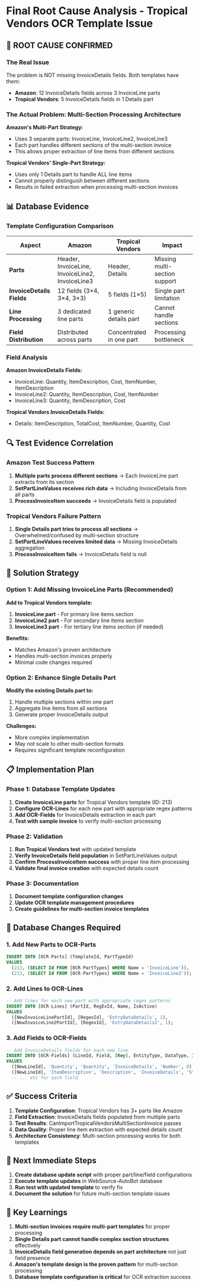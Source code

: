 # Final Root Cause Analysis - Tropical Vendors OCR Template Issue

## 🎯 **ROOT CAUSE CONFIRMED**

### **The Real Issue**
The problem is NOT missing InvoiceDetails fields. Both templates have them:

- **Amazon**: 12 InvoiceDetails fields across 3 InvoiceLine parts
- **Tropical Vendors**: 5 InvoiceDetails fields in 1 Details part

### **The Actual Problem: Multi-Section Processing Architecture**

**Amazon's Multi-Part Strategy:**
- Uses 3 separate parts: InvoiceLine, InvoiceLine2, InvoiceLine3
- Each part handles different sections of the multi-section invoice
- This allows proper extraction of line items from different sections

**Tropical Vendors' Single-Part Strategy:**
- Uses only 1 Details part to handle ALL line items
- Cannot properly distinguish between different sections
- Results in failed extraction when processing multi-section invoices

## 📊 **Database Evidence**

### Template Configuration Comparison
| Aspect | Amazon | Tropical Vendors | Impact |
|--------|--------|------------------|---------|
| **Parts** | Header, InvoiceLine, InvoiceLine2, InvoiceLine3 | Header, Details | Missing multi-section support |
| **InvoiceDetails Fields** | 12 fields (3×4, 3×4, 3×3) | 5 fields (1×5) | Single part limitation |
| **Line Processing** | 3 dedicated line parts | 1 generic details part | Cannot handle sections |
| **Field Distribution** | Distributed across parts | Concentrated in one part | Processing bottleneck |

### Field Analysis
**Amazon InvoiceDetails Fields:**
- InvoiceLine: Quantity, ItemDescription, Cost, ItemNumber, ItemDescription
- InvoiceLine2: Quantity, ItemDescription, Cost, ItemNumber  
- InvoiceLine3: Quantity, ItemDescription, Cost

**Tropical Vendors InvoiceDetails Fields:**
- Details: ItemDescription, TotalCost, ItemNumber, Quantity, Cost

## 🔍 **Test Evidence Correlation**

### Amazon Test Success Pattern
1. **Multiple parts process different sections** → Each InvoiceLine part extracts from its section
2. **SetPartLineValues receives rich data** → Including InvoiceDetails from all parts
3. **ProcessInvoiceItem succeeds** → InvoiceDetails field is populated

### Tropical Vendors Failure Pattern  
1. **Single Details part tries to process all sections** → Overwhelmed/confused by multi-section structure
2. **SetPartLineValues receives limited data** → Missing InvoiceDetails aggregation
3. **ProcessInvoiceItem fails** → InvoiceDetails field is null

## 🎯 **Solution Strategy**

### Option 1: Add Missing InvoiceLine Parts (Recommended)
**Add to Tropical Vendors template:**
1. **InvoiceLine part** - For primary line items section
2. **InvoiceLine2 part** - For secondary line items section  
3. **InvoiceLine3 part** - For tertiary line items section (if needed)

**Benefits:**
- Matches Amazon's proven architecture
- Handles multi-section invoices properly
- Minimal code changes required

### Option 2: Enhance Single Details Part
**Modify the existing Details part to:**
1. Handle multiple sections within one part
2. Aggregate line items from all sections
3. Generate proper InvoiceDetails output

**Challenges:**
- More complex implementation
- May not scale to other multi-section formats
- Requires significant template reconfiguration

## 📋 **Implementation Plan**

### Phase 1: Database Template Updates
1. **Create InvoiceLine parts** for Tropical Vendors template (ID: 213)
2. **Configure OCR-Lines** for each new part with appropriate regex patterns
3. **Add OCR-Fields** for InvoiceDetails extraction in each part
4. **Test with sample invoice** to verify multi-section processing

### Phase 2: Validation
1. **Run Tropical Vendors test** with updated template
2. **Verify InvoiceDetails field population** in SetPartLineValues output
3. **Confirm ProcessInvoiceItem success** with proper line item processing
4. **Validate final invoice creation** with expected details count

### Phase 3: Documentation
1. **Document template configuration changes**
2. **Update OCR template management procedures**
3. **Create guidelines for multi-section invoice templates**

## 🔧 **Database Changes Required**

### 1. Add New Parts to OCR-Parts
```sql
INSERT INTO [OCR-Parts] (TemplateId, PartTypeId) 
VALUES 
  (213, (SELECT Id FROM [OCR-PartTypes] WHERE Name = 'InvoiceLine')),
  (213, (SELECT Id FROM [OCR-PartTypes] WHERE Name = 'InvoiceLine2'));
```

### 2. Add Lines to OCR-Lines
```sql
-- Add lines for each new part with appropriate regex patterns
INSERT INTO [OCR-Lines] (PartId, RegExId, Name, IsActive)
VALUES 
  ([NewInvoiceLinePartId], [RegexId], 'EntryDataDetails', 1),
  ([NewInvoiceLine2PartId], [RegexId], 'EntryDataDetails2', 1);
```

### 3. Add Fields to OCR-Fields
```sql
-- Add InvoiceDetails fields for each new line
INSERT INTO [OCR-Fields] (LineId, Field, [Key], EntityType, DataType, IsRequired)
VALUES 
  ([NewLineId], 'Quantity', 'Quantity', 'InvoiceDetails', 'Number', 0),
  ([NewLineId], 'ItemDescription', 'Description', 'InvoiceDetails', 'String', 0),
  -- ... etc for each field
```

## ✅ **Success Criteria**

1. **Template Configuration**: Tropical Vendors has 3+ parts like Amazon
2. **Field Extraction**: InvoiceDetails fields populated from multiple parts
3. **Test Results**: CanImportTropicalVendorsMultiSectionInvoice passes
4. **Data Quality**: Proper line item extraction with expected details count
5. **Architecture Consistency**: Multi-section processing works for both templates

## 🎯 **Next Immediate Steps**

1. **Create database update script** with proper part/line/field configurations
2. **Execute template updates** in WebSource-AutoBot database
3. **Run test with updated template** to verify fix
4. **Document the solution** for future multi-section template issues

## 📝 **Key Learnings**

1. **Multi-section invoices require multi-part templates** for proper processing
2. **Single Details part cannot handle complex section structures** effectively
3. **InvoiceDetails field generation depends on part architecture** not just field presence
4. **Amazon's template design is the proven pattern** for multi-section processing
5. **Database template configuration is critical** for OCR extraction success
